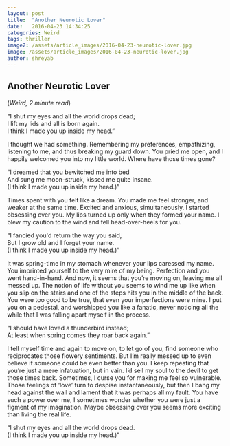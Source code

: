 ```yaml
---
layout: post
title:  "Another Neurotic Lover"
date:   2016-04-23 14:34:25
categories: Weird
tags: thriller
image2: /assets/article_images/2016-04-23-neurotic-lover.jpg
image: /assets/article_images/2016-04-23-neurotic-lover.jpg
author: shreyab
---
```

<h2>Another Neurotic Lover</h2>
(<i>Weird, 2 minute read</i>)
<p>"I shut my eyes and all the world drops dead; <br>
I lift my lids and all is born again. <br>
I think I made you up inside my head.”</p>
<p>I thought we had something. Remembering my preferences, empathizing, listening to me, and thus breaking my guard down. You pried me open, and I happily welcomed you into my little world. Where have those times gone?</p>
<p>“I dreamed that you bewitched me into bed <br>
And sung me moon-struck, kissed me quite insane. <br>
(I think I made you up inside my head.)”</p>
<p>Times spent with you felt like a dream. You made me feel stronger, and weaker at the same time. Excited and anxious, simultaneously. I started obsessing over you. My lips turned up only when they formed your name. I blew my caution to the wind and fell head-over-heels for you.</p>
<p>“I fancied you'd return the way you said, <br>
But I grow old and I forget your name. <br>
(I think I made you up inside my head.)”</p>
<p>It was spring-time in my stomach whenever your lips caressed my name. You imprinted yourself to the very mire of my being. Perfection and you went hand-in-hand. And now, it seems that you’re moving on, leaving me all messed up. The notion of life without you seems to wind me up like when you slip on the stairs and one of the steps hits you in the middle of the back. You were too good to be true, that even your imperfections were mine. I put you on a pedestal, and worshipped you like a fanatic, never noticing all the while that I was falling apart myself in the process.</p>
<p>“I should have loved a thunderbird instead; <br>
At least when spring comes they roar back again.”</p>
<p>I tell myself time and again to move on, to let go of you, find someone who reciprocates those flowery sentiments. But I’m really messed up to even believe if someone could be even better than you. I keep repeating that you’re just a mere infatuation, but in vain. I’d sell my soul to the devil to get those times back.
Sometimes, I curse you for making me feel so vulnerable. Those feelings of ‘love’ turn to despise instantaneously, but then I bang my head against the wall and lament that it was perhaps all my fault. You have such a power over me, I sometimes wonder whether you were just a figment of my imagination. Maybe obsessing over you seems more exciting than living the real life.</p>
<p>“I shut my eyes and all the world drops dead. <br>
(I think I made you up inside my head.)"</p>